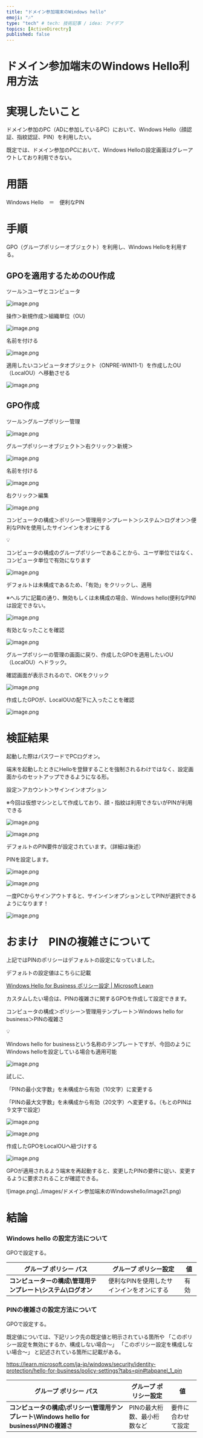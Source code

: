 ```yaml
---
title: "ドメイン参加端末のWindows hello"
emoji: "🎶"
type: "tech" # tech: 技術記事 / idea: アイデア
topics: [ActiveDirectry]
published: false
---
```



# ドメイン参加端末のWindows Hello利用方法

# 実現したいこと

ドメイン参加のPC（ADに参加しているPC）において、Windows Hello（顔認証、指紋認証、PIN）を利用したい。

既定では、ドメイン参加のPCにおいて、Windows Helloの設定画面はグレーアウトしており利用できない。

# 用語

Windows Hello　＝　便利なPIN

# 手順

GPO（グループポリシーオブジェクト）を利用し、Windows Helloを利用する。

## GPOを適用するためのOU作成

ツール＞ユーザとコンピュータ

![image.png](https://raw.githubusercontent.com/MiimMiim927/zenn-content/main/images/ドメイン参加端末のWindowshello/image.png)

操作＞新規作成＞組織単位（OU）

![image.png](../images/ドメイン参加端末のWindowshello/image1.png)

名前を付ける

![image.png](../images/ドメイン参加端末のWindowshello/image2.png)

適用したいコンピュータオブジェクト（ONPRE-WIN11-1）を作成したOU（LocalOU）へ移動させる

![image.png](../images/ドメイン参加端末のWindowshello/image3.png)

## GPO作成

ツール＞グループポリシー管理

![image.png](../images/ドメイン参加端末のWindowshello/image4.png)

グループポリシーオブジェクト＞右クリック＞新規＞

![image.png](../images/ドメイン参加端末のWindowshello/image4.png)

名前を付ける

![image.png](../images/ドメイン参加端末のWindowshello/image5.png)

右クリック＞編集

![image.png](../images/ドメイン参加端末のWindowshello/image6.png)

コンピュータの構成＞ポリシー＞管理用テンプレート＞システム＞ログオン＞便利なPINを使用したサインインをオンにする

<aside>
💡

コンピュータの構成のグループポリシーであることから、ユーザ単位ではなく、コンピュータ単位で有効になります

</aside>

![image.png](../images/ドメイン参加端末のWindowshello/image7.png)

デフォルトは未構成であるため、「有効」をクリックし、適用

※ヘルプに記載の通り、無効もしくは未構成の場合、Windows hello(便利なPIN)は設定できない。

![image.png](../images/ドメイン参加端末のWindowshello/image8.png)

有効となったことを確認

![image.png](../images/ドメイン参加端末のWindowshello/image9.png)

グループポリシーの管理の画面に戻り、作成したGPOを適用したいOU（LocalOU）へドラック。

確認画面が表示されるので、OKをクリック

![image.png](../images/ドメイン参加端末のWindowshello/image10.png)

作成したGPOが、LocalOUの配下に入ったことを確認

![image.png](../images/ドメイン参加端末のWindowshello/image11.png)

# 検証結果

起動した際はパスワードでPCログオン。

端末を起動したときにHelloを登録することを強制されるわけではなく、設定画面からのセットアップできるようになる形。

設定＞アカウント＞サインインオプション

※今回は仮想マシンとして作成しており、顔・指紋は利用できないがPINが利用できる

![image.png](../images/ドメイン参加端末のWindowshello/image12.png)

![image.png](../images/ドメイン参加端末のWindowshello/image13.png)

デフォルトのPIN要件が設定されています。（詳細は後述）

PINを設定します。

![image.png](../images/ドメイン参加端末のWindowshello/image14.png)

![image.png](../images/ドメイン参加端末のWindowshello/image15.png)

一度PCからサインアウトすると、サインインオプションとしてPINが選択できるようになります！

![image.png](../images/ドメイン参加端末のWindowshello/image16.png)

# おまけ　PINの複雑さについて

上記ではPINのポリシーはデフォルトの設定になっていました。

デフォルトの設定値はこちらに記載

[Windows Hello for Business ポリシー設定 | Microsoft Learn](https://learn.microsoft.com/ja-jp/windows/security/identity-protection/hello-for-business/policy-settings?tabs=pin#tabpanel_1_pin)

カスタムしたい場合は、PINの複雑さに関するGPOを作成して設定できます。

コンピュータの構成＞ポリシー＞管理用テンプレート＞Windows hello for business＞PINの複雑さ

<aside>
💡

Windows hello for businessという名称のテンプレートですが、今回のようにWindows helloを設定している場合も適用可能

</aside>

![image.png](../images/ドメイン参加端末のWindowshello/image17.png)

試しに、

「PINの最小文字数」を未構成から有効（10文字）に変更する

「PINの最大文字数」を未構成から有効（20文字）へ変更する。（もとのPINは９文字で設定）

![image.png](../images/ドメイン参加端末のWindowshello/image18.png)

![image.png](../images/ドメイン参加端末のWindowshello/image19.png)

作成したGPOをLocalOUへ紐づけする

![image.png](../images/ドメイン参加端末のWindowshello/image20.png)

GPOが適用されるよう端末を再起動すると、変更したPINの要件に従い、変更するように要求されることが確認できる。

![image.png]../images/ドメイン参加端末のWindowshello/image21.png)

# 結論

### Windows hello の設定方法について

GPOで設定する。

| グループ ポリシー パス | グループ ポリシー設定 | 値 |
| --- | --- | --- |
| **コンピューターの構成\管理用テンプレート\システム\ログオン** | 便利なPINを使用したサインインをオンにする | 有効 |

### PINの複雑さの設定方法について

GPOで設定する。

既定値については、下記リンク先の既定値と明示されている箇所や 「このポリシー設定を無効にするか、構成しない場合～」 「このポリシー設定を構成しない場合～」 と記述されている箇所に記載がある。

https://learn.microsoft.com/ja-jp/windows/security/identity-protection/hello-for-business/policy-settings?tabs=pin#tabpanel_1_pin

| グループ ポリシー パス | グループ ポリシー設定 | 値 |
| --- | --- | --- |
| **コンピュータの構成\ポリシー\管理用テンプレート\Windows hello for business\PINの複雑さ** | PINの最大桁数、最小桁数など | 要件に合わせて設定 |
